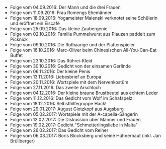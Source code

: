 - Folge vom 04.09.2016: Der Mann und die drei Frauen
- Folge vom 11.09.2016: Frau Romengs Ehemänner
- Folge vom 18.09.2016: Yogameister Malenski verknotet seine Schülerin und eröffnet ein Eiscafé
- Folge vom 25.09.2016: Das kleine Zaubergenie
- Folge vom 02.10.2016: Familie Pummelwurst aus Plauzen paddelt zum Picknick
- Folge vom 09.10.2016: Die Rothaarige und der Plattenspieler
- Folge vom 16.10.2016: Marc-Oliver beim Chinesischen All-You-Can-Eat Buffet
- Folge vom 23.10.2016: Das Rührei-Kleid
- Folge vom 30.10.2016: Gedicht von der einsamen Gerlinde
- Folge vom 06.11.2016: Der kleine Penis
- Folge vom 13.11.2016: Liebesbrief an Europa
- Folge vom 20.11.2016: Wortspiele mit dem Nervenkostüm
- Folge vom 27.11.2016: Das zweite Arschloch
- Folge vom 04.12.2016: Der kleine braune Brustbeutel aus echtem Leder
- Folge vom 11.12.2016: Das Gedicht vom Wolf im Schafspelz
- Folge vom 18.12.2016: Selbsthilfegruppe Hack!
- Folge vom 29.01.2017: August Glotzkopf aus Augsburg
- Folge vom 05.02.2017: Wortspiele mit der A-capella-Sängerin
- Folge vom 12.02.2017: Die Diskussion über Männer und Frauen
- Folge vom 19.02.2017: Gedicht "Schmetterlingsliebe in Malta"
- Folge vom 26.02.2017: Das Gedicht vom Reiher
- Folge vom 06.03.2017: Boris Blocksberg und seine Hühnerhaut (inkl. Jan Brüllberger)

